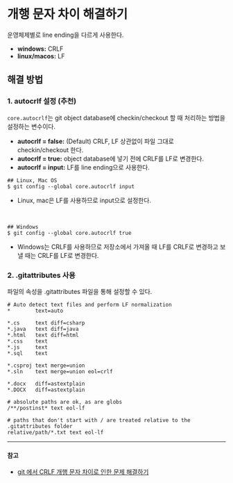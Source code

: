 # 개행 문자 차이 해결하기

운영체제별로 line ending을 다르게 사용한다.

- **windows:** CRLF
- **linux/macos:** LF

## 해결 방법

### 1. autocrlf 설정 (추천)

`core.autocrlf`는 git object database에 checkin/checkout 할 때 처리하는 방법을 설정하는 변수이다.

- **autocrlf = false:** (Default) CRLF, LF 상관없이 파일 그대로 checkin/checkout 한다.
- **autocrlf = true:** object database에 넣기 전에 CRLF를 LF로 변경한다.
- **autocrlf = input:** LF를 line ending으로 사용한다.

```git
## Linux, Mac OS
$ git config --global core.autocrlf input
```

- Linux, mac은 LF를 사용하므로 input으로 설정한다.

<br/>

```
## Windows
$ git config --global core.autocrlf true
```

- Windows는 CRLF를 사용하므로 저장소에서 가져올 때 LF를 CRLF로 변경하고 보낼 때는 CRLF를 LF로 변경한다.

### 2. .gitattributes 사용

파일의 속성을 .gitattributes 파일을 통해 설정할 수 있다.

```git
# Auto detect text files and perform LF normalization
*        text=auto

*.cs     text diff=csharp
*.java   text diff=java
*.html   text diff=html
*.css    text
*.js     text
*.sql    text

*.csproj text merge=union
*.sln    text merge=union eol=crlf

*.docx   diff=astextplain
*.DOCX   diff=astextplain

# absolute paths are ok, as are globs
/**/postinst* text eol-lf

# paths that don't start with / are treated relative to the .gitattributes folder
relative/path/*.txt text eol-lf
```

---

#### 참고

- [git 에서 CRLF 개행 문자 차이로 인한 문제 해결하기](https://www.lesstif.com/gitbook/git-crlf-20776404.html)